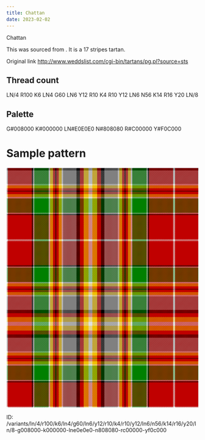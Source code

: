 ```yaml
---
title: Chattan
date: 2023-02-02
---
```

Chattan

This was sourced from <no value>.  It is a 17 stripes tartan.

Original link http://www.weddslist.com/cgi-bin/tartans/pg.pl?source=sts

## Thread count
LN/4 R100 K6 LN4 G60 LN6 Y12 R10 K4 R10 Y12 LN6 N56 K14 R16 Y20 LN/8

## Palette
G#008000 K#000000 LN#E0E0E0 N#808080 R#C00000 Y#F0C000

# Sample pattern

![Tartan detail](tartan.png "LN/4 R100 K6 LN4 G60 LN6 Y12 R10 K4 R10 Y12 LN6 N56 K14 R16 Y20 LN/8 tartan")

ID: /variants/ln/4/r100/k6/ln4/g60/ln6/y12/r10/k4/r10/y12/ln6/n56/k14/r16/y20/ln/8-g008000-k000000-lne0e0e0-n808080-rc00000-yf0c000